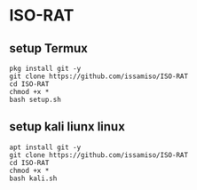 # ISO-RAT
## setup Termux
```
pkg install git -y
git clone https://github.com/issamiso/ISO-RAT
cd ISO-RAT
chmod +x *
bash setup.sh 
```
## setup kali liunx linux 
``` 
apt install git -y
git clone https://github.com/issamiso/ISO-RAT
cd ISO-RAT
chmod +x *
bash kali.sh 
```
